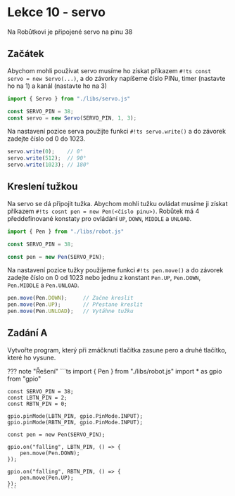 # Lekce 10 - servo

Na Robůtkovi je připojené servo na pinu 38

## Začátek

Abychom mohli používat servo musíme ho získat příkazem `#!ts const servo = new Servo(...)`, a do závorky napíšeme číslo PINu, timer (nastavte ho na 1) a kanál (nastavte ho na 3)

```ts
import { Servo } from "./libs/servo.js"

const SERVO_PIN = 38;
const servo = new Servo(SERVO_PIN, 1, 3);
```

Na nastavení pozice serva použijte funkci `#!ts servo.write()` a do závorek zadejte číslo od 0 do 1023.
```ts
servo.write(0);    // 0°
servo.write(512);  // 90°
servo.write(1023); // 180°
```

## Kreslení tužkou

Na servo se dá připojit tužka. Abychom mohli tužku ovládat musíme ji získat příkazem `#!ts cosnt pen = new Pen(<číslo pinu>)`. Robůtek má 4 předdefinované konstaty pro ovládání `UP`, `DOWN`, `MIDDLE` a `UNLOAD`.

```ts
import { Pen } from "./libs/robot.js"

const SERVO_PIN = 38;

const pen = new Pen(SERVO_PIN);
```

Na nastavení pozice tužky použijeme funkci `#!ts pen.move()` a do závorek zadejte číslo on 0 od 1023 nebo jednu z konstant `Pen.UP`, `Pen.DOWN`, `Pen.MIDDLE` a `Pen.UNLOAD`.

```ts
pen.move(Pen.DOWN);     // Začne kreslit
pen.move(Pen.UP);       // Přestane kreslit
pen.move(Pen.UNLOAD);   // Vytáhne tužku
```

## Zadání A

Vytvořte program, který při zmáčknutí tlačítka zasune pero a druhé tlačítko, které ho vysune.

??? note "Řešení"
    ```ts
    import { Pen } from "./libs/robot.js"
    import * as gpio from "gpio"

    const SERVO_PIN = 38;
    const LBTN_PIN = 2;
    const RBTN_PIN = 0;

    gpio.pinMode(LBTN_PIN, gpio.PinMode.INPUT);
    gpio.pinMode(RBTN_PIN, gpio.PinMode.INPUT);

    const pen = new Pen(SERVO_PIN);

    gpio.on("falling", LBTN_PIN, () => {
        pen.move(Pen.DOWN);
    });

    gpio.on("falling", RBTN_PIN, () => {
        pen.move(Pen.UP);
    });
    ```